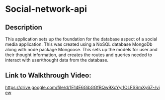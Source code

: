 # Social-network-api

## Description

This application sets up the foundation for the database aspect of a social media application. This was created using a NoSQL database MongoDb along with node package Mongoose. This sets up the models for user and their thought information, and creates the routes and queries needed to interact with user/thought data from the database.

## Link to Walkthrough Video:

https://drive.google.com/file/d/1E14E6GibGGfBQw9XcYyi1OLFSSmXy6Z-/view

